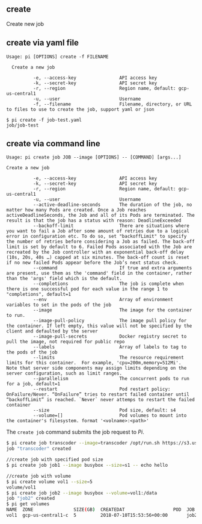 create
------------------------------
Create new job

## create via yaml file
    Usage: pi [OPTIONS] create -f FILENAME
  
      Create a new job

              -e, --access-key                API access key
              -k, --secret-key                API secret key
              -r, --region                    Region name, default: gcp-us-central1
              -u, --user                      Username
              -f, --filename                  Filename, directory, or URL to files to use to create the job, support yaml or json

```
$ pi create -f job-test.yaml
job/job-test
```

## create via command line

    Usage: pi create job JOB --image [OPTIONS] -- [COMMAND] [args...]

    Create a new job

              -e, --access-key                API access key
              -k, --secret-key                API secret key
              -r, --region                    Region name, default: gcp-us-central1
              -u, --user                      Username
              --active-deadline-seconds       The duration of the job, no matter how many Pods are created. Once a Job reaches activeDeadlineSeconds, the Job and all of its Pods are terminated. The result is that the job has a status with reason: DeadlineExceeded
              --backoff-limit                 There are situations where you want to fail a Job after some amount of retries due to a logical error in configuration etc. To do so, set "backoffLimit" to specify the number of retries before considering a Job as failed. The back-off limit is set by default to 6. Failed Pods associated with the Job are recreated by the Job controller with an exponential back-off delay (10s, 20s, 40s …) capped at six minutes. The back-off count is reset if no new failed Pods appear before the Job’s next status check.
              --command                       If true and extra arguments are present, use them as the 'command' field in the container, rather than the 'args' field which is the default.
              --completions                   The job is complete when there is one successful pod for each value in the range 1 to "completions", default=1
              --env                           Array of environment variables to set in the pods of the job
              --image                         The image for the container to run.
              --image-pull-policy             The image pull policy for the container. If left empty, this value will not be specified by the client and defaulted by the server
              --image-pull-secrets            Docker registry secret to pull the image, not required for public repo
              --labels                        Array of labels to tag to the pods of the job
              --limits                        The resource requirement limits for this container.  For example, 'cpu=200m,memory=512Mi'.  Note that server side components may assign limits depending on the server configuration, such as limit ranges.
              --parallelism                   The concurrent pods to run for a job, default=1
              --restart                       Pod restart policy: OnFailure/Never. “OnFailure” tries to restart failed container until “backoffLimit” is reached. `Never` never attemps to restart the failed container
              --size                          Pod size, default: s4
              --volume=[]                     Pod volumes to mount into the container's filesystem. format '<volname>:<path>'


The `create job` command submits the job request to _Pi_.

```sh
$ pi create job transcoder --image=transcoder /opt/run.sh https://s3.us-east-2.amazonaws.com/bucketname/pi_/demo.mp4
job "transcoder" created

//create job with specified pod size
$ pi create job job1 --image busybox --size=s1 -- echo hello

//create job with volume
$ pi create volume vol1 --size=5
volume/vol1
$ pi create job job2 --image busybox --volume=vol1:/data
job "job2" created
$ pi get volumes
NAME  ZONE               SIZE(GB)  CREATEDAT                  POD  JOB
vol1  gcp-us-central1-c  5         2018-07-10T15:53:56+00:00       job2
```
